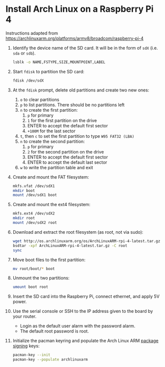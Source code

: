 # Install Arch Linux on a Raspberry Pi 4

Instructions adapted from
https://archlinuxarm.org/platforms/armv8/broadcom/raspberry-pi-4

1. Identify the device name of the SD card. It will be in the form of
   `sdX` (i.e. `sda` or `sdb`).

    ```sh
    lsblk -o NAME,FSTYPE,SIZE,MOUNTPOINT,LABEL
    ```

2. Start `fdisk` to partition the SD card:

    ```sh
    fdisk /dev/sdX
    ```

3. At the `fdisk` prompt, delete old partitions and create two new ones:

    1. `o` to clear partitions
    2. `p` to list partitions. There should be no partitions left
    3. `n` to create the first partition:
        1. `p` for primary
        2. `1` for the first partition on the drive
        3. ENTER to accept the default first sector
        4. `+100M` for the last sector
    4. `t`, then `c` to set the first partition to type `W95 FAT32 (LBA)`
    5. `n` to create the second partition:
        1. `p` for primary
        2. `2` for the second partition on the drive
        3. ENTER to accept the default first sector
        4. ENTER to accept the default last sector
    6. `w` to write the partition table and exit

4. Create and mount the FAT filesystem:

    ```sh
    mkfs.vfat /dev/sdX1
    mkdir boot
    mount /dev/sdX1 boot
    ```

5. Create and mount the ext4 filesystem:

    ```sh
    mkfs.ext4 /dev/sdX2
    mkdir root
    mount /dev/sdX2 root
    ```

6. Download and extract the root filesystem (as root, not via sudo):

    ```sh
    wget http://os.archlinuxarm.org/os/ArchLinuxARM-rpi-4-latest.tar.gz
    bsdtar -xpf ArchLinuxARM-rpi-4-latest.tar.gz -C root
    sync
    ```

7. Move boot files to the first partition:

    ```sh
    mv root/boot/* boot
    ```

8. Unmount the two partitions:

    ```sh
    umount boot root
    ```

9. Insert the SD card into the Raspberry Pi, connect ethernet, and apply
   5V power.

10. Use the serial console or SSH to the IP address given to the board
    by your router.

    - Login as the default user alarm with the password alarm.
    - The default root password is root.

11. Initialize the pacman keyring and populate the Arch Linux ARM
    [package signing](https://archlinuxarm.org/about/package-signing)
    keys:

    ```sh
    pacman-key --init
    pacman-key --populate archlinuxarm
    ```
